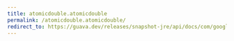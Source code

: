 ```yaml
---
title: atomicdouble.atomicdouble
permalink: /atomicdouble.atomicdouble/
redirect_to: https://guava.dev/releases/snapshot-jre/api/docs/com/google/common/util/concurrent/AtomicDouble.html#AtomicDouble--
---
```

